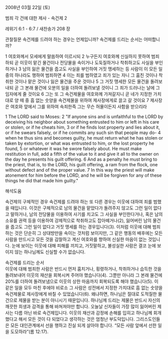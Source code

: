 2008년 03월 22일 (토)

범죄 각 건에 대한 제사 - 속건제 2



레위기 6:1 - 6:7 / 새찬송가 208 장


관찰질문
속건제를 드려야 하는 경우는 언제입니까? 
속건제를 드리는 순서는 어떠합니까? 

1 여호와께서 모세에게 말씀하여 이르시되 2 누구든지 여호와께 신실하지 못하여 범죄하되 곧 이웃이 맡긴 물건이나 전당물을 속이거나 도둑질하거나 착취하고도 사실을 부인하거나 3 남의 잃은 물건을 줍고도 사실을 부인하여 거짓 맹세하는 등 사람이 이 모든 일 중의 하나라도 행하여 범죄하면 4 이는 죄를 범하였고 죄가 있는 자니 그 훔친 것이나 착취한 것이나 맡은 것이나 잃은 물건을 주운 것이나 5 그 거짓 맹세한 모든 물건을 돌려보내되 곧 그 본래 물건에 오분의 일을 더하여 돌려보낼 것이니 그 죄가 드러나는 날에 그 임자에게 줄 것이요 
6 그는 또 그 속건제물을 여호와께 가져갈지니 곧 네가 지정한 가치대로 양 떼 중 흠 없는 숫양을 속건제물을 위하여 제사장에게로 끌고 갈 것이요 7 제사장은 여호와 앞에서 그를 위하여 속죄한즉 그는 무슨 허물이든지 사함을 받으리라  

1 The LORD said to Moses: 2 "If anyone sins and is unfaithful to the LORD by deceiving his neighbor about something entrusted to him or left in his care or stolen, or if he cheats him, 3 or if he finds lost property and lies about it, or if he swears falsely, or if he commits any such sin that people may do- 4 when he thus sins and becomes guilty, he must return what he has stolen or taken by extortion, or what was entrusted to him, or the lost property he found, 5 or whatever it was he swore falsely about. He must make restitution in full, add a fifth of the value to it and give it all to the owner on the day he presents his guilt offering. 6 And as a penalty he must bring to the priest, that is, to the LORD, his guilt offering, a ram from the flock, one without defect and of the proper value. 7 In this way the priest will make atonement for him before the LORD, and he will be forgiven for any of these things he did that made him guilty."

해석도움





속건제의 구체적인 경우  속건제를 드려야 하는 또 다른 경우는 이웃에 대하여 죄를 범했을 때입니다. 이것은 구체적으로 남의 물건을 맡았다가 돌려주지 않고도 그런 일이 없다고 말하거나, 남의 전당물을 이용하여 사기를 치고도 그 사실을 부인한다거나, 혹은 남의 소유를 권력 등을 이용하여 강제적으로 착취하고도 잡아떼거나(2), 잃어버린 남의 물건을 줍고도 그런 일이 없다고 거짓 맹세를 하는 경우입니다(3). 이처럼 이웃에 대해 범죄하는 것은 단순히 그 상대방만을 속이는 것처럼 보이지만, 그 같은 행동의 배후에는 모든 사람을 만드시고 모든 것을 감찰하고 계신 여호와를 향하여 신실한 마음이 없는 것입니다. 눈에 보이는 이웃에 대해 피해를 끼치고, 거짓말하고, 불성실한 사람은 결코 눈에 보이지 않는 하나님께도 신실할 수가 없습니다.     

속건제를 드리는 순서  
이웃에 대해 범죄한 사람은 반드시 먼저 훔치거나, 횡령하거나, 착취하거나 습득한 것을 돌려보내어 이웃의 재산을 회복시켜 주어야 했습니다(4). 그뿐만 아니라 그 본래 물건에 20%를 더하여 돌려보냄으로 이웃의 상한 마음까지 회복되도록 해야 했습니다(5). 이 같은 일을 모두 마친 후에야 비로소 그 사람은 성전에서 지정한 가치대로 흠 없는 숫양을 속건제물로 제사장에게 바칠 수 있었습니다(6). 왜냐하면, 하나님은 절대로 도적질한 물건으로 제물을 받는 분이 아니시기 때문입니다. 하나님께 드리는 제물은 반드시 자신의 깨끗한 희생과 감격을 통해 바쳐져야만 합니다. 오늘날 신자들이 가장 많이 잃어버린 제사는 다름 아닌 바로 속건제입니다. 이웃의 재산과 감정에 손해를 입히고 하나님께 회개했다고 해서 모든 것이 다 되었다고 생각하는 것은 엄청난 부도덕입니다. 그리스도인들은 모든 대인관계에서 선을 행하고 진실 되게 살아야 합니다. “모든 사람 앞에서 선한 일을 도모하라”(롬 12:17).
